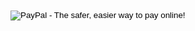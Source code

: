 
 <form class = 'donate flex-in' action="https://www.paypal.com/cgi-bin/webscr" method="post" target="_top">
      <input type="hidden" name="cmd" value="_s-xclick">
      <input type="hidden" name="hosted_button_id" value="MNA3NP4AHCM2E">
      <input type="image" src="https://www.paypalobjects.com/en_US/i/btn/btn_donate_SM.gif" border="0" name="submit" alt="PayPal - The safer, easier way to pay online!">
      <img alt="" border="0" src="https://www.paypalobjects.com/en_US/i/scr/pixel.gif" width="1" height="1">
     </form>
<a href = '{{site.baseurl}}/contact' class = 'chat flex-in'>
  <i class = 'icon icon-chat' aria-hidden = 'true'></i>
</a>
